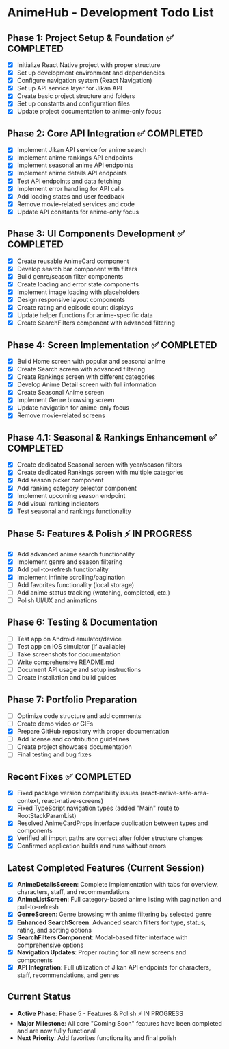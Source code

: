 # AnimeHub - Development Todo List

## Phase 1: Project Setup & Foundation ✅ COMPLETED
- [x] Initialize React Native project with proper structure
- [x] Set up development environment and dependencies
- [x] Configure navigation system (React Navigation)
- [x] Set up API service layer for Jikan API
- [x] Create basic project structure and folders
- [x] Set up constants and configuration files
- [x] Update project documentation to anime-only focus

## Phase 2: Core API Integration ✅ COMPLETED
- [x] Implement Jikan API service for anime search
- [x] Implement anime rankings API endpoints
- [x] Implement seasonal anime API endpoints
- [x] Implement anime details API endpoints
- [x] Test API endpoints and data fetching
- [x] Implement error handling for API calls
- [x] Add loading states and user feedback
- [x] Remove movie-related services and code
- [x] Update API constants for anime-only focus

## Phase 3: UI Components Development ✅ COMPLETED
- [x] Create reusable AnimeCard component
- [x] Develop search bar component with filters
- [x] Build genre/season filter components
- [x] Create loading and error state components
- [x] Implement image loading with placeholders
- [x] Design responsive layout components
- [x] Create rating and episode count displays
- [x] Update helper functions for anime-specific data
- [x] Create SearchFilters component with advanced filtering

## Phase 4: Screen Implementation ✅ COMPLETED
- [x] Build Home screen with popular and seasonal anime
- [x] Create Search screen with advanced filtering
- [x] Create Rankings screen with different categories
- [x] Develop Anime Detail screen with full information
- [x] Create Seasonal Anime screen
- [x] Implement Genre browsing screen
- [x] Update navigation for anime-only focus
- [x] Remove movie-related screens

## Phase 4.1: Seasonal & Rankings Enhancement ✅ COMPLETED
- [x] Create dedicated Seasonal screen with year/season filters
- [x] Create dedicated Rankings screen with multiple categories
- [x] Add season picker component
- [x] Add ranking category selector component
- [x] Implement upcoming season endpoint
- [x] Add visual ranking indicators
- [x] Test seasonal and rankings functionality

## Phase 5: Features & Polish ⚡ IN PROGRESS
- [x] Add advanced anime search functionality
- [x] Implement genre and season filtering
- [x] Add pull-to-refresh functionality
- [x] Implement infinite scrolling/pagination
- [ ] Add favorites functionality (local storage)
- [ ] Add anime status tracking (watching, completed, etc.)
- [ ] Polish UI/UX and animations

## Phase 6: Testing & Documentation
- [ ] Test app on Android emulator/device
- [ ] Test app on iOS simulator (if available)
- [ ] Take screenshots for documentation
- [ ] Write comprehensive README.md
- [ ] Document API usage and setup instructions
- [ ] Create installation and build guides

## Phase 7: Portfolio Preparation
- [ ] Optimize code structure and add comments
- [ ] Create demo video or GIFs
- [x] Prepare GitHub repository with proper documentation
- [ ] Add license and contribution guidelines
- [ ] Create project showcase documentation
- [ ] Final testing and bug fixes

## Recent Fixes ✅ COMPLETED
- [x] Fixed package version compatibility issues (react-native-safe-area-context, react-native-screens)
- [x] Fixed TypeScript navigation types (added "Main" route to RootStackParamList)
- [x] Resolved AnimeCardProps interface duplication between types and components
- [x] Verified all import paths are correct after folder structure changes
- [x] Confirmed application builds and runs without errors

## Latest Completed Features (Current Session)
- [x] **AnimeDetailsScreen**: Complete implementation with tabs for overview, characters, staff, and recommendations
- [x] **AnimeListScreen**: Full category-based anime listing with pagination and pull-to-refresh
- [x] **GenreScreen**: Genre browsing with anime filtering by selected genre
- [x] **Enhanced SearchScreen**: Advanced search filters for type, status, rating, and sorting options
- [x] **SearchFilters Component**: Modal-based filter interface with comprehensive options
- [x] **Navigation Updates**: Proper routing for all new screens and components
- [x] **API Integration**: Full utilization of Jikan API endpoints for characters, staff, recommendations, and genres

## Current Status
- **Active Phase**: Phase 5 - Features & Polish ⚡ IN PROGRESS
- **Major Milestone**: All core "Coming Soon" features have been completed and are now fully functional
- **Next Priority**: Add favorites functionality and final polish
